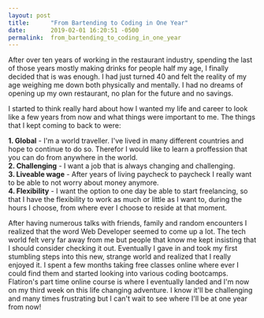 ```yaml
---
layout: post
title:      "From Bartending to Coding in One Year"
date:       2019-02-01 16:20:51 -0500
permalink:  from_bartending_to_coding_in_one_year
---
```



After over ten years of working in the restaurant industry, spending the last of those years mostly making drinks for people half my age, I finally decided that is was enough. I had just turned 40 and felt the reality of my age weighing me down both physically and mentally. I had no dreams of opening up my own restaurant, no plan for the future and no savings. 

I started to think really hard about how I wanted my life and career to look like a few years from now and what things were important to me. The things that I kept coming to back to were:

**1. Global** - I'm a world traveller. I've lived in many different countries and hope to continue to do so. Therefor I would like to learn a proffession that you can do from anywhere in the world.<br>
**2. Challenging** - I want a job that is always changing and challenging.<br>
**3. Liveable wage** - After years of living paycheck to paycheck I really want to be able to not worry about money anymore.<br>
**4. Flexibility** - I want the option to one day be able to start freelancing, so that I have the flexibility to work as much or little as I want to, during the hours I choose, from where ever I choose to reside at that moment.<br>

After having numerous talks with friends, family and random encounters I realized that the word Web Developer seemed to come up a lot. The tech world felt very far away from me but people that know me kept insisting that I should consider checking it out. 
  Eventually I gave in and took my first stumbling steps into this new, strange world and realized that I really enjoyed it. I spent a few months taking free classes online where ever I could find them and started looking into various coding bootcamps. Flatiron's part time online course is where I eventually landed and I'm now on my third week on this life changing adventure. I know it'll be challenging and many times frustrating but I can't wait to see where I'll be at one year from now!
